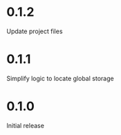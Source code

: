 # 0.1.2

Update project files

# 0.1.1

Simplify logic to locate global storage

# 0.1.0

Initial release
